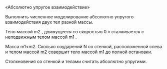 «Абсолютно упругое взаимодействие»

Выполнить численное моделирование абсолютно упругого взаимодействия двух тел разной массы. 

Тело массой m2 , движущееся со скоростью 0 v сталкивается с неподвижным телом массой m1 .

Масса m1<m2. Сколько соударений N со стенкой, расположенной слева и телом массой m2 совершит тело массой m1 до полной остановки. 

Столкновения со стенкой и телами считать абсолютно упругими.
